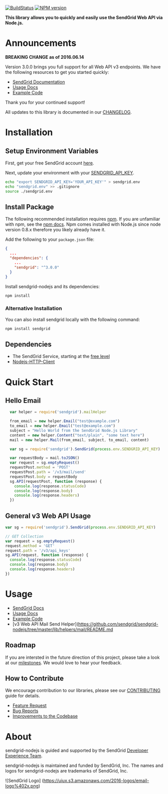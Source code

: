 [![BuildStatus](https://travis-ci.org/sendgrid/sendgrid-nodejs.svg?branch=master)](https://travis-ci.org/sendgrid/sendgrid-nodejs)
[![NPM version](https://badge.fury.io/js/sendgrid.svg)](http://badge.fury.io/js/sendgrid)

**This library allows you to quickly and easily use the SendGrid Web API via Node.js.**

# Announcements

**BREAKING CHANGE as of 2016.06.14**

Version 3.0.0 brings you full support for all Web API v3 endpoints. We
have the following resources to get you started quickly:

-   [SendGrid
    Documentation](https://sendgrid.com/docs/API_Reference/Web_API_v3/index.html)
-   [Usage Docs](https://github.com/sendgrid/sendgrid-nodejs/blob/master/USAGE.md)
-   [Example
    Code](https://github.com/sendgrid/sendgrid-nodejs/tree/master/examples)

Thank you for your continued support!

All updates to this library is documented in our [CHANGELOG](https://github.com/sendgrid/sendgrid-nodejs/blob/master/CHANGELOG.md).

# Installation

## Setup Environment Variables

First, get your free SendGrid account [here](https://sendgrid.com/free?source=sendgrid-nodejs).

Next, update your environment with your [SENDGRID_API_KEY](https://app.sendgrid.com/settings/api_keys).

```bash
echo "export SENDGRID_API_KEY='YOUR_API_KEY'" > sendgrid.env
echo "sendgrid.env" >> .gitignore
source ./sendgrid.env
```

## Install Package

The following recommended installation requires [npm](https://npmjs.org/). If you are unfamiliar with npm, see the [npm docs](https://npmjs.org/doc/). Npm comes installed with Node.js since node version 0.8.x therefore you likely already have it.

Add the following to your `package.json` file:

```json
{
  ...
  "dependencies": {
    ...
    "sendgrid": "^3.0.0"
  }
}
```

Install sendgrid-nodejs and its dependencies:

```bash
npm install
```

### Alternative Installation

You can also install sendgrid locally with the following command:

```bash
npm install sendgrid
```

## Dependencies

- The SendGrid Service, starting at the [free level](https://sendgrid.com/free?source=sendgrid-nodejs)
- [Nodejs-HTTP-Client](https://github.com/sendgrid/nodejs-http-client)

# Quick Start

## Hello Email

```javascript
  var helper = require('sendgrid').mailHelper

  from_email = new helper.Email("test@example.com")
  to_email = new helper.Email("test@example.com")
  subject = "Hello World from the SendGrid Node.js Library"
  content = new helper.Content("text/plain", "some text here")
  mail = new helper.Mail(from_email, subject, to_email, content)

  var sg = require('sendgrid').SendGrid(process.env.SENDGRID_API_KEY)

  var requestBody = mail.toJSON()
  var request = sg.emptyRequest()
  requestPost.method = 'POST'
  requestPost.path = '/v3/mail/send'
  requestPost.body = requestBody
  sg.API(requestPost, function (response) {
    console.log(response.statusCode)
    console.log(response.body)
    console.log(response.headers)
  })
```

## General v3 Web API Usage

```javascript
var sg = require('sendgrid').SendGrid(process.env.SENDGRID_API_KEY)

// GET Collection
var request = sg.emptyRequest()
request.method = 'GET'
request.path = '/v3/api_keys'
sg.API(request, function (response) {
  console.log(response.statusCode)
  console.log(response.body)
  console.log(response.headers)
})
```

# Usage

- [SendGrid Docs](https://sendgrid.com/docs/API_Reference/Web_API_v3/index.html)
- [Usage Docs](https://github.com/sendgrid/sendgrid-nodejs/blob/master/USAGE.md)
- [Example Code](https://github.com/sendgrid/sendgrid-nodejs/tree/master/examples)
- [v3 Web API Mail Send Helper](https://github.com/sendgrid/sendgrid-nodejs/tree/master/lib/helpers/mail/README.md

## Roadmap

If you are intersted in the future direction of this project, please take a look at our [milestones](https://github.com/sendgrid/sendgrid-nodejs/milestones). We would love to hear your feedback.

## How to Contribute

We encourage contribution to our libraries, please see our [CONTRIBUTING](https://github.com/sendgrid/sendgrid-nodejs/tree/master/CONTRIBUTING.md) guide for details.

* [Feature Request](https://github.com/sendgrid/sendgrid-nodejs/tree/master/CONTRIBUTING.md#feature_request)
* [Bug Reports](https://github.com/sendgrid/sendgrid-nodejs/tree/master/CONTRIBUTING.md#submit_a_bug_report)
* [Improvements to the Codebase](https://github.com/sendgrid/sendgrid-nodejs/tree/master/CONTRIBUTING.md#improvements_to_the_codebase)

# About

sendgrid-nodejs is guided and supported by the SendGrid [Developer Experience Team](mailto:dx@sendgrid.com).

sendgrid-nodejs is maintained and funded by SendGrid, Inc. The names and logos for sendgrid-nodejs are trademarks of SendGrid, Inc.

![SendGrid Logo]
(https://uiux.s3.amazonaws.com/2016-logos/email-logo%402x.png)
